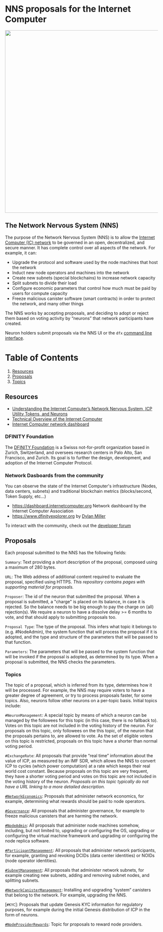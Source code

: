 # NNS proposals for the Internet Computer

<!-- ![](nns.png | width=500) -->
<p align="center">
    <img width="600" src="nns.png">
</p>

## The Network Nervous System (NNS)

The purpose of the Network Nervous System (NNS) is to allow the [Internet Computer (IC) network](https://dashboard.internetcomputer.org/) to be governed in an open, decentralized, and secure manner. It has complete control over all aspects of the network. For example, it can: 
- Upgrade the protocol and software used by the node machines that host the network 
- Induct new node operators and machines into the network
- Create new subnets (special blockchains) to increase network capacity 
- Split subnets to divide their load
- Configure economic parameters that control how much must be paid by users for compute capacity
- Freeze malicious canister software (smart contracts) in order to protect the network, and many other things

The NNS works by accepting proposals, and deciding to adopt or reject them based on voting activity by “neurons” that network participants have created.

Neuron holders submit proposals via the NNS UI or the `dfx` [command line interface](https://sdk.dfinity.org/docs/index.html).

# Table of Contents
1. [Resources](#resources)
2. [Proposals](#proposals)
3. [Topics](#topics)

## Resources

- [Understanding the Internet Computer’s Network Nervous System, ICP Utility Tokens, and Neurons](https://medium.com/@dfinity/730dab65cae8)
- [Technical Overview of the Internet Computer](https://medium.com/dfinity/a-technical-overview-of-the-internet-computer-f57c62abc20f)
- [Internet Computer network dashboard](https://dashboard.internetcomputer.org/)

### DFINITY Foundation

The [DFINITY Foundation](https://dfinity.org/) is a Swisss not-for-profit organization based in Zurich, Switzerland, and oversees research centers in Palo Alto, San Francisco, and Zurich. Its goal is to further the design, development, and adoption of the Internet Computer Protocol.

### Network Dasboards from the community
You can observe the state of the Internet Computer's infrastructure (Nodes, data centers, subnets) and traditional blockchain metrics (blocks/second, Token Supply, etc...)

- https://dashboard.internetcomputer.org Network dashboard by the Internet Computer Association
- https://www.dfinityexplorer.org by [Dylan Miller](https://github.com/dylancm4)

To interact with the community, check out the [developer forum](https://forum.dfinity.org/)

## Proposals

Each proposal submitted to the NNS has the following fields:

`Summary`: Text providing a short description of the proposal, composed using a maximum of 280 bytes.

`URL`: The Web address of additional content required to evaluate the proposal, specified using HTTPS. *This repository contains pages with supporting material for proposals.*

`Proposer`: The id of the neuron that submitted the proposal. When a proposal is submitted, a "charge" is placed on its balance, in case it is rejected. So the balance needs to be big enough to pay the charge on (all) rejection(s). We require a neuron to have a dissolve delay >= 6 months to vote, and that should apply to submitting proposals too.

`Proposal Type`: The type of the proposal. This infers what topic it belongs to (e.g. #NodeAdmin), the system function that will process the proposal if it is adopted, and the type and structure of the parameters that will be passed to that function. 

`Parameters`: The parameters that will be passed to the system function that will be invoked if the proposal is adopted, as determined by its type. When a proposal is submitted, the NNS checks the parameters.

### Topics

The topic of a proposal, which is inferred from its type, determines how it will be processed. For example, the NNS may require voters to have a greater degree of agreement, or try to process proposals faster, for some topics. Also, neurons follow other neurons on a per-topic basis. Initial topics include:

`#NeuronManagement`: A special topic by means of which a neuron can be managed by the followees for this topic (in this case, there is no fallback to). Votes on this topic are not included in the voting history of the neuron. For proposals on this topic, only followees on the this topic, of the neuron that the proposals pertains to, are allowed to vote. As the set of eligible voters on this topic is restricted, proposals on this topic have a shorter than normal voting period.

`#ExchangeRate`: All proposals that provide “real time” information about the value of ICP, as measured by an IMF SDR, which allows the NNS to convert ICP to cycles (which power computation) at a rate which keeps their real world cost constant. Because proposals on this topic are very frequent, they have a shorter voting period and votes on this topic are not included in the voting history of the neuron. *Proposals on this topic typically do not have a URL linking to a more detailed description.*

[`#NetworkEconomics`](proposals/network_economics/README.md): Proposals that administer network economics, for example, determining what rewards should be paid to node operators.

[`#Governance`](proposals/governance/README.md): All proposals that administer governance, for example to freeze malicious canisters that are harming the network. 

[`#NodeAdmin`](proposals/node_admin/README.md): All proposals that administer node machines somehow, including, but not limited to, upgrading or configuring the OS, upgrading or configuring the virtual machine framework and upgrading or configuring the node replica software.

[`#ParticipantManagement`](proposals/participant_management/README.md): All proposals that administer network participants, for example, granting and revoking DCIDs (data center identities) or NOIDs (node operator identities).

[`#SubnetManagement`](proposals/subnet_management/README.md): All proposals that administer network subnets, for example creating new subnets, adding and removing subnet nodes, and splitting subnets.

[`#NetworkCanisterManagement`](proposals/network_canister_management/README.md): Installing and upgrading “system” canisters that belong to the network. For example, upgrading the NNS. 

[`#KYC`]: Proposals that update Genesis KYC information for regulatory purposes, for example during the initial Genesis distribution of ICP in the form of neurons.

[`#NodeProviderRewards`](proposals/node_provider_rewards/README.md): Topic for proposals to reward node providers.

